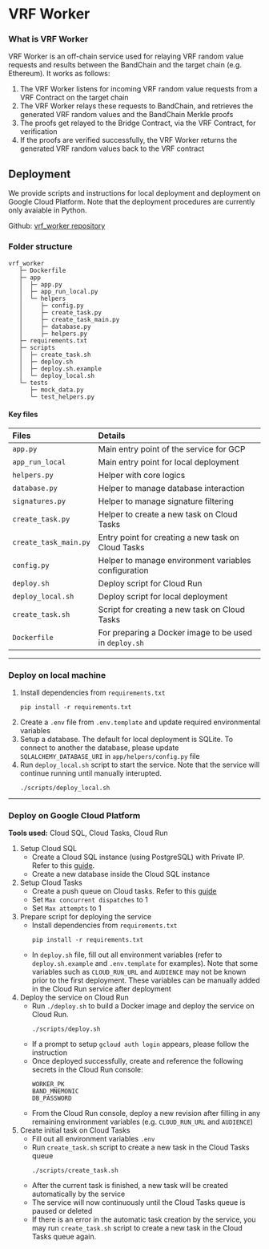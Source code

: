 # VRF Worker
### What is VRF Worker
VRF Worker is an off-chain service used for relaying VRF random value requests and results between the BandChain and the target chain (e.g. Ethereum). It works as follows:
1. The VRF Worker listens for incoming VRF random value requests from a VRF Contract on the target chain
2. The VRF Worker relays these requests to BandChain, and retrieves the generated VRF random values and the BandChain Merkle proofs
3. The proofs get relayed to the Bridge Contract, via the VRF Contract, for verification
4. If the proofs are verified successfully, the VRF Worker returns the generated VRF random values back to the VRF contract

## Deployment
We provide scripts and instructions for local deployment and deployment on Google Cloud Platform. Note that the deployment procedures are currently only avaiable in Python.

Github: [vrf_worker repository](https://)

### Folder structure

```
vrf_worker
   ├─ Dockerfile
   ├─ app
   │  ├─ app.py
   │  ├─ app_run_local.py
   │  └─ helpers
   │     ├─ config.py
   │     ├─ create_task.py
   │     ├─ create_task_main.py
   │     ├─ database.py
   │     ├─ helpers.py
   ├─ requirements.txt
   ├─ scripts
   │  ├─ create_task.sh
   │  ├─ deploy.sh
   │  ├─ deploy.sh.example
   │  └─ deploy_local.sh
   └─ tests
      ├─ mock_data.py
      └─ test_helpers.py
```

#### Key files

| Files                 | Details                                                |
|:--------------------- |:------------------------------------------------------ |
| `app.py `             | Main entry point of the service for GCP                |
| `app_run_local`       | Main entry point for local deployment                  |
| `helpers.py`          | Helper with core logics                                |
| `database.py`         | Helper to manage database interaction                  |
| `signatures.py `      | Helper to manage signature filtering                   |
| `create_task.py`      | Helper to create a new task on Cloud Tasks             |
| `create_task_main.py` | Entry point for creating a new task on Cloud Tasks     |
| `config.py`           | Helper to manage environment variables configuration   |
| `deploy.sh `          | Deploy script for Cloud Run                            |
| `deploy_local.sh `    | Deploy script for local deployment                     |
| `create_task.sh`      | Script for creating a new task on Cloud Tasks          |
| `Dockerfile `         | For preparing a Docker image to be used in `deploy.sh` |

---
### Deploy on local machine
1. Install dependencies from `requirements.txt`
    ```
    pip install -r requirements.txt
    ```
2. Create a `.env` file from `.env.template` and update required environmental variables
4. Setup a database. The default for local deployment is SQLite. To connect to another the database, please update `SQLALCHEMY_DATABASE_URI` in `app/helpers/config.py` file
5. Run `deploy_local.sh` script to start the service. Note that the service will continue running until manually interupted.
    ```
    ./scripts/deploy_local.sh
    ```


---
### Deploy on Google Cloud Platform
**Tools used:** Cloud SQL, Cloud Tasks, Cloud Run
1. Setup Cloud SQL
    - Create a Cloud SQL instance (using PostgreSQL) with Private IP. Refer to this [guide](https://cloud.google.com/sql/docs/postgres/configure-private-ip). 
    - Create a new database inside the Cloud SQL instance 
2. Setup Cloud Tasks
    - Create a push queue on Cloud tasks. Refer to this [guide](https://cloud.google.com/tasks/docs/creating-queues)
    - Set `Max concurrent dispatches` to 1
    - Set `Max attempts` to 1
3. Prepare script for deploying the service
    - Install dependencies from `requirements.txt`
        ```
        pip install -r requirements.txt
        ```
    - In `deploy.sh` file, fill out all environment variables (refer to `deploy.sh.example` and `.env.template` for examples). Note that some variables such as `CLOUD_RUN_URL` and `AUDIENCE` may not be known prior to the first deployment. These variables can be manually added in the Cloud Run service after deployment
4. Deploy the service on Cloud Run
    - Run `./deploy.sh` to build a Docker image and deploy the service on Cloud Run. 
        ```
        ./scripts/deploy.sh
        ```
    - If a prompt to setup `gcloud auth login` appears, please follow the instruction
    - Once deployed successfully, create and reference the following secrets in the Cloud Run console:
        ```
        WORKER_PK
        BAND_MNEMONIC
        DB_PASSWORD
        ```
    - From the Cloud Run console, deploy a new revision after filling in any remaining environment variables (e.g. `CLOUD_RUN_URL` and `AUDIENCE`)
5. Create initial task on Cloud Tasks
    - Fill out all environment variables `.env`
    - Run `create_task.sh` script to create a new task in the Cloud Tasks queue
        ```
        ./scripts/create_task.sh
        ```
    - After the current task is finished, a new task will be created automatically by the service
    - The service will now continuously until the Cloud Tasks queue is paused or deleted
    - If there is an error in the automatic task creation by the service, you may run `create_task.sh` script to create a new task in the Cloud Tasks queue again.